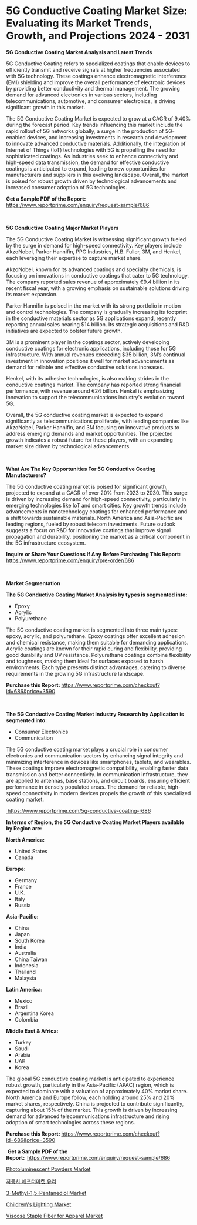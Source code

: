 <p><h1>5G Conductive Coating Market Size: Evaluating its Market Trends, Growth, and Projections 2024 - 2031</h1></p><p><strong>5G Conductive Coating Market Analysis and Latest Trends</strong></p>
<p><p>5G Conductive Coating refers to specialized coatings that enable devices to efficiently transmit and receive signals at higher frequencies associated with 5G technology. These coatings enhance electromagnetic interference (EMI) shielding and improve the overall performance of electronic devices by providing better conductivity and thermal management. The growing demand for advanced electronics in various sectors, including telecommunications, automotive, and consumer electronics, is driving significant growth in this market.</p><p>The 5G Conductive Coating Market is expected to grow at a CAGR of 9.40% during the forecast period. Key trends influencing this market include the rapid rollout of 5G networks globally, a surge in the production of 5G-enabled devices, and increasing investments in research and development to innovate advanced conductive materials. Additionally, the integration of Internet of Things (IoT) technologies with 5G is propelling the need for sophisticated coatings. As industries seek to enhance connectivity and high-speed data transmission, the demand for effective conductive coatings is anticipated to expand, leading to new opportunities for manufacturers and suppliers in this evolving landscape. Overall, the market is poised for robust growth driven by technological advancements and increased consumer adoption of 5G technologies.</p></p>
<p><strong>Get a Sample PDF of the Report:&nbsp;</strong> <a href="https://www.reportprime.com/enquiry/request-sample/686">https://www.reportprime.com/enquiry/request-sample/686</a></p>
<p>&nbsp;</p>
<p><strong>5G Conductive Coating Major Market Players</strong></p>
<p><p>The 5G Conductive Coating Market is witnessing significant growth fueled by the surge in demand for high-speed connectivity. Key players include AkzoNobel, Parker Hannifin, PPG Industries, H.B. Fuller, 3M, and Henkel, each leveraging their expertise to capture market share.</p><p>AkzoNobel, known for its advanced coatings and specialty chemicals, is focusing on innovations in conductive coatings that cater to 5G technology. The company reported sales revenue of approximately €9.4 billion in its recent fiscal year, with a growing emphasis on sustainable solutions driving its market expansion.</p><p>Parker Hannifin is poised in the market with its strong portfolio in motion and control technologies. The company is gradually increasing its footprint in the conductive materials sector as 5G applications expand, recently reporting annual sales nearing $14 billion. Its strategic acquisitions and R&D initiatives are expected to bolster future growth.</p><p>3M is a prominent player in the coatings sector, actively developing conductive coatings for electronic applications, including those for 5G infrastructure. With annual revenues exceeding $35 billion, 3M’s continual investment in innovation positions it well for market advancements as demand for reliable and effective conductive solutions increases.</p><p>Henkel, with its adhesive technologies, is also making strides in the conductive coatings market. The company has reported strong financial performance, with revenue around €24 billion. Henkel is emphasizing innovation to support the telecommunications industry's evolution toward 5G.</p><p>Overall, the 5G conductive coating market is expected to expand significantly as telecommunications proliferate, with leading companies like AkzoNobel, Parker Hannifin, and 3M focusing on innovative products to address emerging demands and market opportunities. The projected growth indicates a robust future for these players, with an expanding market size driven by technological advancements.</p></p>
<p>&nbsp;</p>
<p><strong>What Are The Key Opportunities For 5G Conductive Coating Manufacturers?</strong></p>
<p><p>The 5G conductive coating market is poised for significant growth, projected to expand at a CAGR of over 20% from 2023 to 2030. This surge is driven by increasing demand for high-speed connectivity, particularly in emerging technologies like IoT and smart cities. Key growth trends include advancements in nanotechnology coatings for enhanced performance and a shift towards sustainable materials. North America and Asia-Pacific are leading regions, fueled by robust telecom investments. Future outlook suggests a focus on R&D for innovative coatings that improve signal propagation and durability, positioning the market as a critical component in the 5G infrastructure ecosystem.</p></p>
<p><strong>Inquire or Share Your Questions If Any Before Purchasing This Report:</strong> <a href="https://www.reportprime.com/enquiry/pre-order/686">https://www.reportprime.com/enquiry/pre-order/686</a></p>
<p>&nbsp;</p>
<p><strong>Market Segmentation</strong></p>
<p><strong>The 5G Conductive Coating Market Analysis by types is segmented into:</strong></p>
<p><ul><li>Epoxy</li><li>Acrylic</li><li>Polyurethane</li></ul></p>
<p><p>The 5G conductive coating market is segmented into three main types: epoxy, acrylic, and polyurethane. Epoxy coatings offer excellent adhesion and chemical resistance, making them suitable for demanding applications. Acrylic coatings are known for their rapid curing and flexibility, providing good durability and UV resistance. Polyurethane coatings combine flexibility and toughness, making them ideal for surfaces exposed to harsh environments. Each type presents distinct advantages, catering to diverse requirements in the growing 5G infrastructure landscape.</p></p>
<p><strong>Purchase this Report:&nbsp;</strong><a href="https://www.reportprime.com/checkout?id=686&price=3590">https://www.reportprime.com/checkout?id=686&price=3590</a></p>
<p>&nbsp;</p>
<p><strong>The 5G Conductive Coating Market Industry Research by Application is segmented into:</strong></p>
<p><ul><li>Consumer Electronics</li><li>Communication</li></ul></p>
<p><p>The 5G conductive coating market plays a crucial role in consumer electronics and communication sectors by enhancing signal integrity and minimizing interference in devices like smartphones, tablets, and wearables. These coatings improve electromagnetic compatibility, enabling faster data transmission and better connectivity. In communication infrastructure, they are applied to antennas, base stations, and circuit boards, ensuring efficient performance in densely populated areas. The demand for reliable, high-speed connectivity in modern devices propels the growth of this specialized coating market.</p></p>
<p><a href="https://www.reportprime.com/5g-conductive-coating-r686">&nbsp;https://www.reportprime.com/5g-conductive-coating-r686</a></p>
<p><strong>In terms of Region, the 5G Conductive Coating Market Players available by Region are:</strong></p>
<p>
    <p> <strong> North America: </strong>
        <ul>
            <li>United States</li>
            <li>Canada</li>
        </ul>
        </p> 
    <p> <strong> Europe: </strong>
        <ul>
            <li>Germany</li>
            <li>France</li>
            <li>U.K.</li>
            <li>Italy</li>
            <li>Russia</li>
        </ul>
        </p> 
    <p> <strong> Asia-Pacific: </strong>
        <ul>
            <li>China</li>
            <li>Japan</li>
            <li>South Korea</li>
            <li>India</li>
            <li>Australia</li>
            <li>China Taiwan</li>
            <li>Indonesia</li>
            <li>Thailand</li>
            <li>Malaysia</li>
        </ul>
        </p> 
    <p> <strong> Latin America: </strong>
        <ul>
            <li>Mexico</li>
            <li>Brazil</li>
            <li>Argentina Korea</li>
            <li>Colombia</li>
        </ul>
        </p> 
    <p> <strong> Middle East & Africa: </strong>
        <ul>
            <li>Turkey</li>
            <li>Saudi</li>
            <li>Arabia</li>
            <li>UAE</li>
            <li>Korea</li>
        </ul>
    </p>
    </p>
<p><p>The global 5G conductive coating market is anticipated to experience robust growth, particularly in the Asia-Pacific (APAC) region, which is expected to dominate with a valuation of approximately 40% market share. North America and Europe follow, each holding around 25% and 20% market shares, respectively. China is projected to contribute significantly, capturing about 15% of the market. This growth is driven by increasing demand for advanced telecommunications infrastructure and rising adoption of smart technologies across these regions.</p></p>
<p><strong>Purchase this Report: </strong><a href="https://www.reportprime.com/checkout?id=686&price=3590">https://www.reportprime.com/checkout?id=686&price=3590</a></p>
<p>&nbsp;<strong>Get a Sample PDF of the Report:&nbsp;&nbsp;</strong><a href="https://www.reportprime.com/enquiry/request-sample/686">https://www.reportprime.com/enquiry/request-sample/686</a></p>
<p><strong></strong></p>
<p><p><a href="https://medium.com/@amexben1465_98864/photoluminescent-powders-industry-sector-market-dynamics-and-future-scenarios-2024-2031-41f78a99fc7d">Photoluminescent Powders Market</a></p><p><a href="https://medium.com/@ejuynpri79/%EC%9E%90%EB%8F%99%EC%B0%A8-%EC%95%A0%ED%94%84%ED%84%B0%EB%A7%88%EC%BC%93-%EC%9C%A0%EB%A6%AC-%EC%8B%9C%EC%9E%A5%EC%9D%98-%EB%AF%B8%EB%9E%98-%EB%8F%99%ED%96%A5-2031%EB%85%84%EA%B9%8C%EC%A7%80%EC%9D%98-%EC%8B%A0%ED%9D%A5-%EC%8B%9C%EC%9E%A5-%ED%8A%B8%EB%A0%8C%EB%93%9C%EC%99%80-%EC%98%88%EC%B8%A1-6e2b7bb60a0b?postPublishedType=initial">자동차 애프터마켓 유리</a></p><p><a href="https://www.linkedin.com/pulse/3-methyl-15-pentanediol-market-essentials-key-players-demand-drivers-wse3e?trackingId=oW2AttiMSwSLKJAed%2BUWtA%3D%3D">3-Methyl-1,5-Pentanediol Market</a></p><p><a href="https://issuu.com/reportprime-2/docs/childrens-lighting-market-size-2030_dd9ecb424c3bbc">Children\'s Lighting Market</a></p><p><a href="https://www.linkedin.com/pulse/global-viscose-staple-fiber-apparel-market-size-share-analysis-wtmpe?trackingId=OMcs6LWSSv6F%2FQWpeaZbTA%3D%3D">Viscose Staple Fiber for Apparel Market</a></p></p>